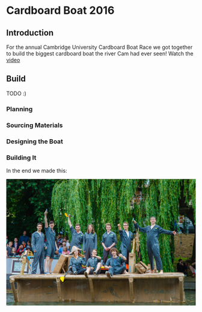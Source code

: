 # Cardboard Boat 2016

## Introduction
For the annual Cambridge University Cardboard Boat Race we got together to build the biggest cardboard boat the river Cam had ever seen!
Watch the [video](https://www.youtube.com/watch?v=Aw5Ak5E9MJw)

## Build
TODO :)
### Planning

### Sourcing Materials

### Designing the Boat

### Building It

In the end we made this:

![alt text][group_photo]

[group_photo]: https://github.com/nyacg/CardboardBoat/blob/master/13418373_1107695585970162_2915351735256742767_o.jpg "The Result"



